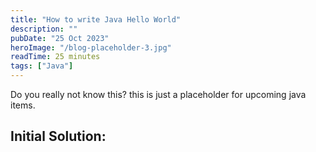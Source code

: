 ```yaml
---
title: "How to write Java Hello World"
description: ""
pubDate: "25 Oct 2023"
heroImage: "/blog-placeholder-3.jpg"
readTime: 25 minutes
tags: ["Java"]
---
```


Do you really not know this?
this is just a placeholder for upcoming java items.

## Initial Solution:

<br/>
<script src="https://gist.github.com/Shounaks/031c9013fc1afbdc0eaea01c2fa268d5.js"></script>
